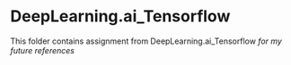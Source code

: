 # DeepLearning.ai_Tensorflow
This folder contains assignment from DeepLearning.ai_Tensorflow *for my future references*

